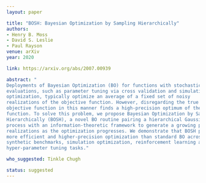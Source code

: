 ```yaml
---
layout: paper

title: "BOSH: Bayesian Optimization by Sampling Hierarchically"
authors:
- Henry B. Moss
- David S. Leslie
- Paul Rayson
venue: arXiv
year: 2020

link: https://arxiv.org/abs/2007.00939

abstract: "
Deployments of Bayesian Optimization (BO) for functions with stochastic
evaluations, such as parameter tuning via cross validation and simulation
optimization, typically optimize an average of a fixed set of noisy
realizations of the objective function. However, disregarding the true
objective function in this manner finds a high-precision optimum of the wrong
function. To solve this problem, we propose Bayesian Optimization by Sampling
Hierarchically (BOSH), a novel BO routine pairing a hierarchical Gaussian
process with an information-theoretic framework to generate a growing pool of
realizations as the optimization progresses. We demonstrate that BOSH provides
more efficient and higher-precision optimization than standard BO across
synthetic benchmarks, simulation optimization, reinforcement learning and
hyper-parameter tuning tasks."

who_suggested: Tinkle Chugh

status: suggested
---
```

